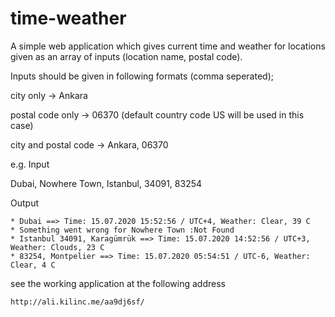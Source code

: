 # time-weather
A simple web application which gives current time and weather for locations given as an array of inputs (location name, postal code).

Inputs should be given in following formats (comma seperated);

city only -> Ankara

postal code only -> 06370 (default country code US will be used in this case)

city and postal code -> Ankara, 06370

e.g.
Input

Dubai, Nowhere Town, Istanbul, 34091, 83254

Output

	* Dubai ==> Time: 15.07.2020 15:52:56 / UTC+4, Weather: Clear, 39 C
	* Something went wrong for Nowhere Town :Not Found
	* Istanbul 34091, Karagümrük ==> Time: 15.07.2020 14:52:56 / UTC+3, Weather: Clouds, 23 C
	* 83254, Montpelier ==> Time: 15.07.2020 05:54:51 / UTC-6, Weather: Clear, 4 C
	
see the working application at the following address

	http://ali.kilinc.me/aa9dj6sf/
